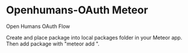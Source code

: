 # Openhumans-OAuth Meteor
Open Humans OAuth Flow

Create and place package into local packages folder in your Meteor app. Then add package with "meteor add <package-name>".
